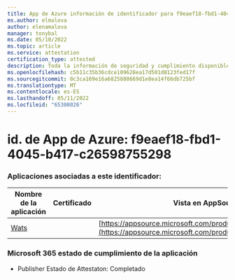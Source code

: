 ```yaml
---
title: App de Azure información de identificador para f9eaef18-fbd1-4045-b417-c26598755298
ms.author: elmalova
author: elenamalova
manager: tonybal
ms.date: 05/10/2022
ms.topic: article
ms.service: attestation
certification_type: attested
description: Toda la información de seguridad y cumplimiento disponible para f9eaef18-fbd1-4045-b417-c26598755298.
ms.openlocfilehash: c5b11c35b36cdce109628ea17d501d8123fed17f
ms.sourcegitcommit: 0c3ca169e16a6825888669d1e8ea14f66db725bf
ms.translationtype: MT
ms.contentlocale: es-ES
ms.lasthandoff: 05/11/2022
ms.locfileid: "65308026"
---
```

# <a name="azure-app-id-f9eaef18-fbd1-4045-b417-c26598755298"></a>id. de App de Azure: f9eaef18-fbd1-4045-b417-c26598755298


### <a name="apps-associated-with-this-id"></a>Aplicaciones asociadas a este identificador:
| **Nombre de la aplicación** | **Certificado** | **Vista en AppSource** |
|--------------|---------------|-----------------------|
| [Wats](../forward/WA200003597.md) |  | [https://appsource.microsoft.com/product/office/WA200003597](https://appsource.microsoft.com/product/office/WA200003597) |

### <a name="microsoft-365-app-compliance-status"></a>Microsoft 365 estado de cumplimiento de la aplicación
- Publisher Estado de Attestaton: Completado
